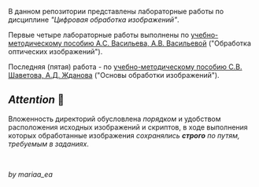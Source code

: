 В данном репозитории представлены лабораторные работы по дисциплине _"Цифровая обработка изображений"_.

Первые четыре лабораторные работы выполнены по [учебно-методическому пособию А.С. Васильева, А.В. Васильевой](https://github.com/mariaa-ea/Digital-image-processing/blob/main/textbooks/А.С.%20Васильев%2C%20А.В.%20Васильева.pdf) ("Обработка оптических изображений").

Последняя (пятая) работа - по [учебно-методическому пособию С.В. Шаветова, А.Д. Жданова](https://github.com/mariaa-ea/Digital-image-processing/blob/main/textbooks/С.В.%20Шаветов%2C%20А.Д.%20Жданов.pdf) ("Основы обработки изображений").  

## _Attention_ 🐧

Вложенность директорий обусловлена _порядком_ и удобством расположения исходных изображений и скриптов, в ходе выполнения которых обработанные изображения _сохранялись_ _**строго**_ _по путям, требуемым в заданиях_.

<br />

_by mariaa_ea_
